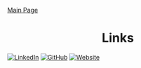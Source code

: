 [Main Page](../index.md)

<h1 align="center">Links</h1>

[![LinkedIn](https://img.shields.io/badge/LinkedIn-0077B5?style=for-the-badge&logo=linkedin&logoColor=white)](https://www.linkedin.com/in/tyler-flar)
[![GitHub](https://img.shields.io/badge/GitHub-100000?style=for-the-badge&logo=github&logoColor=white)](https://github.com/TylerFlar)
[![Website](https://img.shields.io/badge/Website-FF5722?style=for-the-badge&logo=google-chrome&logoColor=white)](https://tylerflar.com)